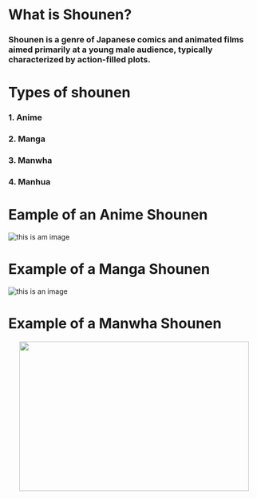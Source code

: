 # __What is Shounen?__
### Shounen is a genre of Japanese comics and animated films aimed primarily at a young male audience, typically characterized by action-filled plots.
# __Types of shounen__
### 1. Anime
### 2. Manga
### 3. Manwha
### 4. Manhua
# Eample of an Anime Shounen
![ this is am image](https://user-images.githubusercontent.com/118231407/203192996-a42dc19a-b2f2-4cbf-a9ef-d750f1171b9c.png)  
# __Example of a Manga Shounen__
![this is an image](https://user-images.githubusercontent.com/118231407/202327041-7f150459-0a96-4895-88fc-a0f53bdb8886.png)
# __Example of a Manwha Shounen__
<p align="center">
  <img width="460" height="300" src="https://user-images.githubusercontent.com/118231407/203190668-f1d40d48-4276-4232-86e8-fdf2fc4ef414.png">
</p>
